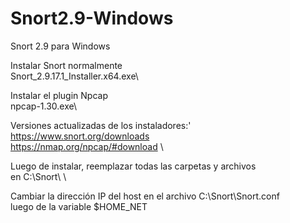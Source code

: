 # Snort2.9-Windows
Snort 2.9 para Windows

Instalar Snort normalmente\
Snort_2.9.17.1_Installer.x64.exe\

Instalar el plugin Npcap\
npcap-1.30.exe\

Versiones actualizadas de los instaladores:'
https://www.snort.org/downloads \
https://nmap.org/npcap/#download \

Luego de instalar, reemplazar todas las carpetas y archivos \
en C:\Snort\ \

Cambiar la dirección IP del host en el archivo C:\Snort\Snort.conf \
luego de la variable $HOME_NET
